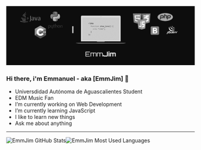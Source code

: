 <img src="bannergithub.png">

### Hi there, i'm Emmanuel - aka [EmmJim] 👋
- Universdidad Autónoma de Aguascalientes Student
- EDM Music Fan
- I’m currently working on Web Development
- I’m currently learning JavaScript
- I like to learn new things
- Ask me about anything 


<hr>
<img align="left" alt="EmmJim GitHub Stats" src="https://github-readme-stats.vercel.app/api?username=EmmJim&show_icons=true&theme=dark"/>
<img alt="EmmJim Most Used Languages" src="https://github-readme-stats.vercel.app/api/top-langs/?username=anuraghazra&layout=compact&theme=dark"/>
